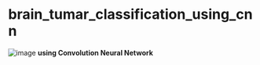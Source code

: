 # brain_tumar_classification_using_cnn
![image](https://user-images.githubusercontent.com/92681972/235631489-1d008750-3f14-4cab-904c-c1e8383440f9.png)
**using Convolution Neural Network**
